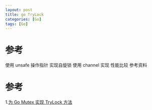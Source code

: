 ```yaml
---
layout: post
title: go TryLock
categories: [Go]
tags: [Go]
---
```


# 

# 参考
使用 unsafe 操作指针
实现自旋锁
使用 channel 实现
性能比较
参考资料

# 参考
1.[为 Go Mutex 实现 TryLock 方法](https://colobu.com/2017/03/09/implement-TryLock-in-Go/)